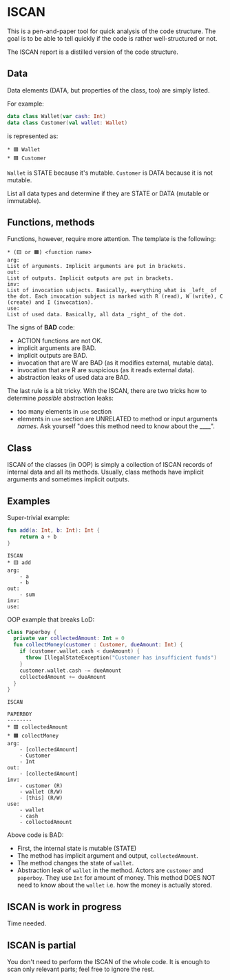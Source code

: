 # ISCAN

This is a pen-and-paper tool for quick analysis of the code structure. The goal is to be able to tell quickly if the code is rather well-structured or not.

The ISCAN report is a distilled version of the code structure.

## Data

Data elements (DATA, but properties of the class, too) are simply listed.

For example:

```kotlin
data class Wallet(var cash: Int)
data class Customer(val wallet: Wallet)
```

is represented as:

```text
* 🟥 Wallet
* 🟦 Customer
```

`Wallet` is STATE because it's mutable. `Customer` is DATA because it is not mutable.

List all data types and determine if they are STATE or DATA (mutable or immutable).

## Functions, methods

Functions, however, require more attention. The template is the following:

```text
* (🟨 or 🟧) <function name>
arg:
List of arguments. Implicit arguments are put in brackets.
out:
List of outputs. Implicit outputs are put in brackets.
inv:
List of invocation subjects. Basically, everything what is _left_ of the dot. Each invocation subject is marked with R (read), W (write), C (create) and I (invocation).  
use:
List of used data. Basically, all data _right_ of the dot.
```

The signs of **BAD** code:

+ ACTION functions are not OK.
+ implicit arguments are BAD.
+ implicit outputs are BAD.
+ invocation that are W are BAD (as it modifies external, mutable data).
+ invocation that are R are suspicious (as it reads external data).
+ abstraction leaks of used data are BAD.

The last rule is a bit tricky. With the ISCAN, there are two tricks how to determine _possible_ abstraction leaks:

+ too many elements in `use` section
+ elements in `use` section are UNRELATED to method or input arguments _names_. Ask yourself "does this method need to know about the ____".

## Class

ISCAN of the classes (in OOP) is simply a collection of ISCAN records of internal data and all its methods. Usually, class methods have implicit arguments and sometimes implicit outputs.  

## Examples

Super-trivial example:

```kotlin
fun add(a: Int, b: Int): Int {
    return a + b
}
```

```text
ISCAN
* 🟨 add
arg:
    - a
    - b
out:
    - sum
inv:
use:
```

OOP example that breaks LoD:

```kotlin
class Paperboy {
  private var collectedAmount: Int = 0
  fun collectMoney(customer : Customer, dueAmount: Int) {
    if (customer.wallet.cash < dueAmount) {
      throw IllegalStateException("Customer has insufficient funds")
    }
    customer.wallet.cash -= dueAmount
    collectedAmount += dueAmount
  }
}
```

```text
ISCAN

PAPERBOY
--------
* 🟥 collectedAmount
* 🟧 collectMoney
arg:
    - [collectedAmount]
    - Customer
    - Int
out: 
    - [collectedAmount]
inv:
    - customer (R)
    - wallet (R/W)
    - [this] (R/W)
use:
    - wallet
    - cash
    - collectedAmount
```

Above code is BAD:

- First, the internal state is mutable (STATE)
- The method has implicit argument and output, `collectedAmount`.
- The method changes the state of `wallet`.
- Abstraction leak of `wallet` in the method. Actors are `customer` and `paperboy`. They use `Int` for amount of money. This method DOES NOT need to know about the `wallet` i.e. how the money is actually stored.

## ISCAN is work in progress

Time needed.

## ISCAN is partial

You don't need to perform the ISCAN of the whole code. It is enough to scan only relevant parts; feel free to ignore the rest.
